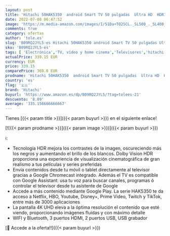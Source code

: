 ```yaml
---
layout: post
title: 'Hitachi 50HAK5350  android Smart TV 50 pulgadas  Ultra HD  HDR10  Dolby Vision  Bluetooth  Google Play  Chromecast integrado  compatible con Google Assistant TDT y satélite'
date: 2022-07-08 06:47:52
image: 'https://m.media-amazon.com/images/I/51Da+TO25CL._SL500_._SL400_.jpg'
comments: true
category: ofertas
author: 'tole.es'
slug: 'B09RQ2JYL5-es Hitachi 50HAK5350 android Smart TV 50 pulgadas Ultra HD...'
sku: 'B09RQ2JYL5-es'
tags: [ 'Electrónica','TV, vídeo y home cinema','Televisores','hitachi','smart','tv','🇪🇸', ]
actualPrice: 339.15 EUR
currency: EUR
price: 339.15
comparePrice: 369.0 EUR
prodname: 'Hitachi 50HAK5350  android Smart TV 50 pulgadas  Ultra HD  HDR10  Dolby Vision  Bluetooth  Google Play  Chromecast integrado  compatible con Google Assistant TDT y satélite'
country: 'es'
flag: '🇪🇸'
brand: 'Hitachi'
buyurl: 'https://www.amazon.es/dp/B09RQ2JYL5/?tag=tolees-21'
descuento: '8.09'
average: '335.156666666667'
---
```


Tienes [{{< param title >}}]({{< param buyurl >}}) en el siguiente enlace!

[![{{< param prodname >}}]({{< param image >}})]({{< param buyurl >}})

ℹ️:

- Tecnología HDR mejora los contrastes de la imagen, oscureciendo más los negros y aumentando el brillo de los blancos. Dolby Vision HDR proporciona una experiencia de visualización cinematográfica de gran realismo a tus películas y series preferidas
- Envía contenidos desde tu móvil o tablet directamente al televisor gracias a Google Chromecast integrado. Además el TV es compatible con Google Assistant: usa tu voz para buscar canales, programas ó controlar el televisor desde tu asistente de Google
- Accede a más contenido mediante Google Play. La serie HAK5350 te da acceso a Netflix, HBO, Youtube, Disney+, Prime Video, Twitch y TikTok, entre más de 3000 aplicaciones
- La pantalla 4K UHD eleva a la óptima resolución el contenido que esté viendo, proporcionando imágenes fluidas y con máximo detalle
- WIFI y Bluetooth, 3 puertos HDMI, 2 puertos USB, USB grabador

[🛒 Accede a la oferta!!]({{< param buyurl >}})
